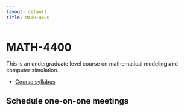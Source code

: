 ```yaml
---
layout: default
title: MATH-4400
---
```


# MATH-4400

This is an undergraduate level course on mathematical modeling and
computer simulation.

* [Course syllabus](syllabus/)

## Schedule one-on-one meetings

